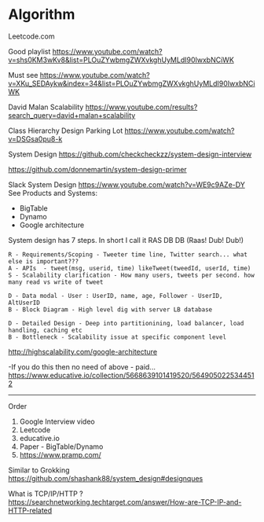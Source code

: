 # Algorithm

Leetcode.com

Good playlist
https://www.youtube.com/watch?v=shs0KM3wKv8&list=PLOuZYwbmgZWXvkghUyMLdI90IwxbNCiWK


Must see
https://www.youtube.com/watch?v=XKu_SEDAykw&index=34&list=PLOuZYwbmgZWXvkghUyMLdI90IwxbNCiWK


David Malan Scalability
https://www.youtube.com/results?search_query=david+malan+scalability

Class Hierarchy Design
  Parking Lot
https://www.youtube.com/watch?v=DSGsa0pu8-k
  
  
System Design
https://github.com/checkcheckzz/system-design-interview

https://github.com/donnemartin/system-design-primer

Slack System Design
https://www.youtube.com/watch?v=WE9c9AZe-DY
See Products and Systems:
   - BigTable
   - Dynamo
   - Google architecture
   
System design has 7 steps. In short I call it RAS DB DB (Raas! Dub! Dub!)
```
R - Requirements/Scoping - Tweeter time line, Twitter search... what else is important???
A - APIs  - tweet(msg, userid, time) likeTweet(tweedId, userId, time)
S - Scalability clarification - How many users, tweets per second. how many read vs write of tweet

D - Data modal - User : UserID, name, age, Follower - UserID, AltUserID
B - Block Diagram - High level dig with server LB database

D - Detailed Design - Deep into partitionining, load balancer, load handling, caching etc
B - Bottleneck - Scalability issue at specific component level
```

http://highscalability.com/google-architecture

-If you do this then no need of above - paid... 
https://www.educative.io/collection/5668639101419520/5649050225344512 

---
Order
1. Google Interview video
2. Leetcode
3. educative.io
4. Paper - BigTable/Dynamo
5. https://www.pramp.com/

Similar to Grokking
https://github.com/shashank88/system_design#designques


What is TCP/IP/HTTP ?
https://searchnetworking.techtarget.com/answer/How-are-TCP-IP-and-HTTP-related

